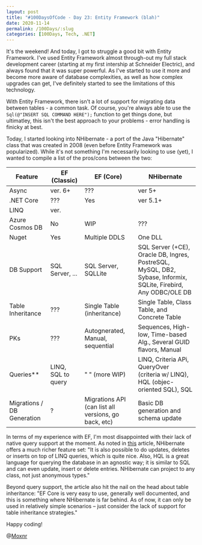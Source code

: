 ```yaml
---
layout: post
title: "#100DaysOfCode - Day 23: Entity Framework (blah)"
date: 2020-11-14
permalink: /100Days/:slug
categories: [100Days, Tech, .NET]
---
```


It's the weekend! And today, I got to struggle a good bit with Entity Framework. I've used Entity Framework almost through-out my full stack development career (starting at my first intership at Schneider Electric), and always found that it was super powerful. As I've started to use it more and become more aware of database complexities, as well as how complex upgrades can get, I've definitely started to see the limitations of this technology.

With Entity Framework, there isn't a lot of support for migrating data between tables - a common task. Of course, you're always able to use the `Sql(@"INSERT SQL COMMAND HERE");` function to get things done, but ultimatley, this isn't the best approach to your problems - error handling is finicky at best.

Today, I started looking into NHibernate - a port of the Java "Hibernate" class that was created in 2008 (even before Entity Framework was popularized). While it's not something I'm necessarily looking to use (yet), I wanted to compile a list of the pros/cons between the two:


| Feature | EF (Classic) | EF (Core) | NHibernate |
|---------|-----|-----|----|
| Async | ver. 6+ | ??? | ver 5+ |
| .NET Core | ??? | Yes | ver 5.1+ |
| LINQ | ver. 
| Azure Cosmos DB | No | WIP | ??? |
| Nuget | Yes | Multiple DDLS | One DLL |
| DB Support | SQL Server, ... | SQL Server, SQLLite | SQL Server (+CE), Oracle DB, Ingres, PostreSQL, MySQL, DB2, Sybase, Informix, SQLite, Firebird, Any ODBC/OLE DB |
| Table Inheritance | ??? | Single Table (inheritance) | Single Table, Class Table, and Concrete Table |
| PKs | ??? | Autognerated, Manual, sequential | Sequences, High-low, Time-based Alg., Several GUID flavors, Manual |
| Queries** | LINQ, SQL to query | " " (more WIP) | LINQ, Criteria APi, QueryOver (criteria w/ LINQ), HQL (objec-oriented SQL), SQL |
| Migrations / DB Generation | ? | Migrations API (can list all versions, go back, etc) | Basic DB generation and schema update |


In terms of my experience with EF, I'm most disappointed with their lack of native query support at the moment. As noted in [this](https://stackify.com/entity-framework-core-nhibernate/) article, NHibernate offers a much richer feature set: "It is also possible to do updates, deletes or inserts on top of LINQ queries, which is quite nice. Also, HQL is a great language for querying the database in an agnostic way; it is similar to SQL and can even update, insert or delete entries. NHibernate can project to any class, not just anonymous types."


Beyond query support, the article also hit the nail on the head about table inheritance: "EF Core is very easy to use, generally well documented, and this is something where NHibernate is far behind. As of now, it can only be used in relatively simple scenarios – just consider the lack of support for table inheritance strategies."

Happy coding!

@[Moxnr](https://twitter.com/moxnr)

